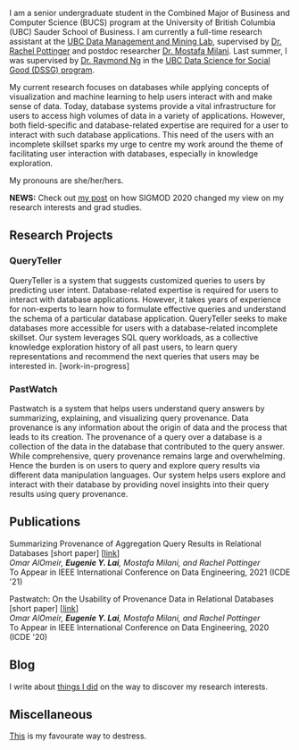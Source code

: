I am a senior undergraduate student in the Combined Major of Business and Computer Science (BUCS) program at the University of British Columbia (UBC) Sauder School of Business. I am currently a full-time research assistant at the [UBC Data Management and Mining Lab], supervised by [Dr. Rachel Pottinger] and postdoc researcher [Dr. Mostafa Milani]. Last summer, I was supervised by [Dr. Raymond Ng] in the [UBC Data Science for Social Good (DSSG) program].

My current research focuses on databases while applying concepts of visualization and machine learning to help users interact with and make sense of data. Today, database systems provide a vital infrastructure for users to access high volumes of data in a variety of applications. However, both field-specific and database-related expertise are required for a user to interact with such database applications. This need of the users with an incomplete skillset sparks my urge to centre my work around the theme of facilitating user interaction with databases, especially in knowledge exploration.

My pronouns are she/her/hers.

**NEWS:** Check out [my post](posts/sigmod-takeaways.html) on how SIGMOD 2020 changed my view on my research interests and grad studies.

[UBC Data Management and Mining Lab]: https://www.cs.ubc.ca/labs/db/home.php
[Dr. Rachel Pottinger]: https://www.cs.ubc.ca/~rap/
[Dr. Mostafa Milani]: https://www.cs.ubc.ca/~mkmilani/
[Dr. Raymond Ng]: https://www.cs.ubc.ca/~rng/
[UBC Data Science for Social Good (DSSG) program]: https://dsi.ubc.ca/data-science-social-good-2019

## Research Projects

### QueryTeller

QueryTeller is a system that suggests customized queries to users by predicting user intent. Database-related expertise is required for users to interact with database applications. However, it takes years of experience for non-experts to learn how to formulate effective queries and understand the schema of a particular database application. QueryTeller seeks to make databases more accessible for users with a database-related incomplete skillset. Our system leverages SQL query workloads, as a collective knowledge exploration history of all past users, to learn query representations and recommend the next queries that users may be interested in. [work-in-progress]

### PastWatch

Pastwatch is a system that helps users understand query answers by summarizing, explaining, and visualizing query provenance. Data provenance is any information about the origin of data and the process that leads to its creation. The provenance of a query over a database is a collection of the data in the database that contributed to the query answer. While comprehensive, query provenance remains large and overwhelming. Hence the burden is on users to query and explore query results via different data manipulation languages. Our system helps users explore and interact with their database by providing novel insights into their query results using query provenance.

## Publications

Summarizing Provenance of Aggregation Query Results in Relational Databases [short paper] \[[link](https://www.cs.ubc.ca/~mkmilani/report.pdf)\]  
*Omar AlOmeir, <strong>Eugenie Y. Lai</strong>, Mostafa Milani, and Rachel Pottinger*  
To Appear in IEEE International Conference on Data Engineering, 2021 (ICDE '21)

Pastwatch: On the Usability of Provenance Data in Relational Databases [short paper] \[[link](https://www.cs.ubc.ca/~mkmilani/pastwatch.pdf)\]  
*Omar AlOmeir, <strong>Eugenie Y. Lai</strong>, Mostafa Milani, and Rachel Pottinger*  
To Appear in IEEE International Conference on Data Engineering, 2020 (ICDE '20)

## Blog

I write about [things I did](./blog.html) on the way to discover my research interests.

## Miscellaneous

[This](./miscellaneous.html) is my favourate way to destress. 
